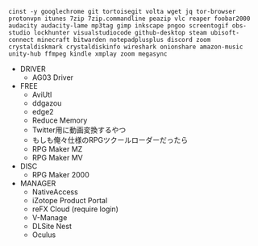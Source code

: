```
cinst -y googlechrome git tortoisegit volta wget jq tor-browser protonvpn itunes 7zip 7zip.commandline peazip vlc reaper foobar2000 audacity audacity-lame mp3tag gimp inkscape pngoo screentogif obs-studio lockhunter visualstudiocode github-desktop steam ubisoft-connect minecraft bitwarden notepadplusplus discord zoom crystaldiskmark crystaldiskinfo wireshark onionshare amazon-music unity-hub ffmpeg kindle xmplay zoom megasync
```
- DRIVER
  - AG03 Driver
- FREE
  - AviUtl
  - ddgazou
  - edge2
  - Reduce Memory
  - Twitter用に動画変換するやつ
  - もしも俺々仕様のRPGツクールローダーだったら
  - RPG Maker MZ
  - RPG Maker MV
- DISC
  - RPG Maker 2000
- MANAGER
  - NativeAccess
  - iZotope Product Portal
  - reFX Cloud (require login)
  - V-Manage
  - DLSite Nest
  - Oculus

